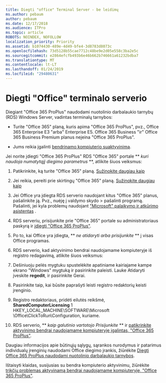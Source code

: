 ```yaml
---
title: Diegti "office" Terminal Server - be leidimų
ms.author: pebaum
author: pebaum
ms.date: 12/17/2018
ms.audience: ITPro
ms.topic: article
ROBOTS: NOINDEX, NOFOLLOW
localization_priority: Priority
ms.assetid: b1074430-489e-4d49-bfe4-3d8783d8073c
ms.openlocfilehash: 73d5128b55cae7712c48be9e2d05e558c3ba2e5c
ms.sourcegitcommit: e2864efcfb493b6e46b662b746661a61232bdba7
ms.translationtype: MT
ms.contentlocale: lt-LT
ms.lasthandoff: 01/24/2019
ms.locfileid: "29480631"
---
```

# <a name="installing-office-on-a-terminal-server"></a>Diegti "Office" terminalo serverio

Diegiant "Office 365 ProPlus" naudodami nuotolinio darbalaukio tarnybų (RDS) Windows Server, vadintas terminalų tarnybos:
  
- Turite "Office 365" planą, kuris apima "Office 365 ProPlus", pvz., Office 365 Enterprise E3 "arba" Enterprise E5. Office 365 Business "ir" Office 365 Business Premium planus neįeina "Office 365 ProPlus".
    
- Jums reikia įgalinti [bendrinamo kompiuterio suaktyvinimą](https://docs.microsoft.com/DeployOffice/overview-of-shared-computer-activation-for-office-365-proplus).
    
Jei norite įdiegti "Office 365 ProPlus" RDS "Office 365" portale ** *kuri naudoja numatytąjį diegimo parametrus* **, atlikite šiuos veiksmus: 
  
1. Patikrinkite, ką turite "Office 365" planą. [Sužinokite daugiau kaip](https://docs.microsoft.com/office365/admin/admin-overview/what-subscription-do-i-have)
    
2. Jei reikia, pereiti prie skirtingų "Office 365" planą. [Sužinokite daugiau kaip](https://docs.microsoft.com/office365/admin/subscriptions-and-billing/switch-to-a-different-plan)
    
3. Jei Office yra įdiegta RDS serverio naudojant kitus "Office 365" planus, pašalinkite ją. Pvz., nuėję į valdymo skydo \> pašalinti programą. Pašalinti, jei kyla problemų naudojant ["Microsoft" palaikymo ir atkūrimo asistentas](https://aka.ms/SARA-OfficeUninstall-Alchemy) . 
    
4. RDS serveriu, prisijunkite prie "Office 365" portale su administratoriaus paskyrą ir [įdiegti "Office 365 ProPlus"](https://portal.office.com/OLS/MySoftware.aspx).
    
5. Po to, kai Office yra įdiegta, ** *ne atidaryti arba prisijunkite* ** į visas Office programas. 
    
6. RDS serverio, kad aktyvinimo bendrai naudojamame kompiuteryje iš registro redagavimą, atlikite šiuos veiksmus:
    
1. Dešiniuoju pelės mygtuku spustelėkite apatiniame kairiajame kampe ekrano "Windows" mygtuką ir pasirinkite paleisti. Lauke Atidaryti įveskite **regedit**, ir pasirinkite Gerai. 
    
2. Pasirinkite taip, kai būsite paprašyti leisti registro redaktorių keisti įrenginio.
    
3. Registro redaktoriaus, pridėti eilutės reikšmė, **SharedComputerLicensing** 1 HKEY_LOCAL_MACHINE\SOFTWARE\Microsoft \Office\ClickToRun\Configuration, kuriame. 
    
7. RDS serverio, ** *kaip galutinio vartotojo Prisijunkite* ** ir [patikrinkite aktyvinimo bendrai naudojamame kompiuteryje įgalintas, "Office 365 ProPlus"](https://docs.microsoft.com/DeployOffice/troubleshoot-issues-with-shared-computer-activation-for-office-365-proplus#verify-that-activation-for-office-365-proplus-succeeded).
    
Daugiau informacijos apie būtinųjų sąlygų, sąrankos nurodymus ir patarimus individualų įrenginių naudodami Office diegimo įrankis, žiūrėkite [Diegti Office 365 ProPlus naudodami nuotolinio darbalaukio tarnybos](https://docs.microsoft.com/DeployOffice/deploy-office-365-proplus-by-using-remote-desktop-services).
  
Ištaisyti klaidas, susijusias su bendra kompiuterio aktyvinimu, žiūrėkite [trikčių problemas aktyvinamą bendrai naudojamame kompiuteryje, "Office 365 ProPlus"](https://docs.microsoft.com/DeployOffice/troubleshoot-issues-with-shared-computer-activation-for-office-365-proplus).
  

